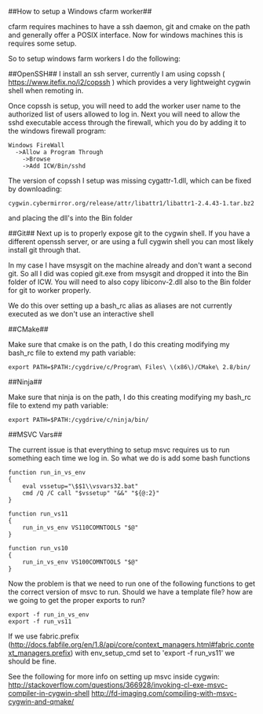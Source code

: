 ##How to setup a Windows cfarm worker##

cfarm requires machines to have a ssh daemon, git and cmake on the path and generally
offer a POSIX interface. Now for windows machines this is requires some setup.

So to setup windows farm workers I do the following:

##OpenSSH##
I install an ssh server, currently I am using copssh ( https://www.itefix.no/i2/copssh )
which provides a very lightweight cygwin shell when remoting in.

Once copssh is setup, you will need to add the worker user name to the
authorized list of users allowed to log in. Next you will need to allow
the sshd executable access through the firewall, which you do by adding
it to the windows firewall program:
```
Windows FireWall
  ->Allow a Program Through
    ->Browse
    ->Add ICW/Bin/sshd
```

The version of copssh I setup was missing cygattr-1.dll, which can
be fixed by downloading:
```
cygwin.cybermirror.org/release/attr/libattr1/libattr1-2.4.43-1.tar.bz2
```
and placing the dll's into the Bin folder


##Git##
Next up is to properly expose git to the cygwin shell. If you have a different
openssh server, or are using a full cygwin shell you can most likely install
git through that.

In my case I have msysgit on the machine already and don't want a second
git. So all I did was copied git.exe from msysgit and dropped it into the
Bin folder of ICW. You will need to also copy libiconv-2.dll also to the Bin
folder for git to worker properly.

We do this over setting up a bash_rc alias as aliases are not currently executed
as we don't use an interactive shell

##CMake##

Make sure that cmake is on the path, I do this creating modifying my
bash_rc file to extend my path variable:
```
export PATH=$PATH:/cygdrive/c/Program\ Files\ \(x86\)/CMake\ 2.8/bin/
```

##Ninja##

Make sure that ninja is on the path, I do this creating modifying my
bash_rc file to extend my path variable:
```
export PATH=$PATH:/cygdrive/c/ninja/bin/
```

##MSVC Vars##

The current issue is that everything to setup msvc requires us to run
something each time we log in. So what we do is add some bash functions

```
function run_in_vs_env
{
    eval vssetup="\$$1\\vsvars32.bat"
    cmd /Q /C call "$vssetup" "&&" "${@:2}"
}

function run_vs11
{
    run_in_vs_env VS110COMNTOOLS "$@"
}

function run_vs10
{
    run_in_vs_env VS100COMNTOOLS "$@"
}
```

Now the problem is that we need to run one of the following functions
to get the correct version of msvc to run. Should we have a template file?
how are we going to get the proper exports to run?

```
export -f run_in_vs_env
export -f run_vs11
```

If we use fabric.prefix (http://docs.fabfile.org/en/1.8/api/core/context_managers.html#fabric.context_managers.prefix) with env_setup_cmd set to 'export -f run_vs11'
we should be fine.

See the following for more info on setting up msvc inside cygwin:
http://stackoverflow.com/questions/366928/invoking-cl-exe-msvc-compiler-in-cygwin-shell
http://fd-imaging.com/compiling-with-msvc-cygwin-and-qmake/
